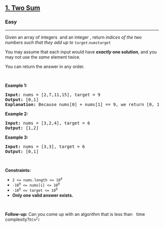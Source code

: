 <h2><a href="https://leetcode.com/problems/two-sum/">1. Two Sum</a></h2><h3>Easy</h3><hr><div><p><font _mstmutation="1">Given an array of integers &nbsp;and an integer , return <em _mstmutation="1">indices of the two numbers such that they add up to <code>target</code></em>.</font><code>nums</code><code>target</code></p>

<p>You may assume that each input would have <strong><em>exactly</em> one solution</strong>, and you may not use the <em>same</em> element twice.</p>

<p>You can return the answer in any order.</p>

<p>&nbsp;</p>
<p><strong class="example">Example 1:</strong></p>

<pre><strong>Input:</strong> nums = [2,7,11,15], target = 9
<strong>Output:</strong> [0,1]
<strong>Explanation:</strong> Because nums[0] + nums[1] == 9, we return [0, 1].
</pre>

<p><strong class="example">Example 2:</strong></p>

<pre><strong>Input:</strong> nums = [3,2,4], target = 6
<strong>Output:</strong> [1,2]
</pre>

<p><strong class="example">Example 3:</strong></p>

<pre><strong>Input:</strong> nums = [3,3], target = 6
<strong>Output:</strong> [0,1]
</pre>

<p>&nbsp;</p>
<p><strong>Constraints:</strong></p>

<ul>
	<li><code>2 &lt;= nums.length &lt;= 10<sup>4</sup></code></li>
	<li><code>-10<sup>9</sup> &lt;= nums[i] &lt;= 10<sup>9</sup></code></li>
	<li><code>-10<sup>9</sup> &lt;= target &lt;= 10<sup>9</sup></code></li>
	<li><strong>Only one valid answer exists.</strong></li>
</ul>

<p>&nbsp;</p>
<font _mstmutation="1"><strong _mstmutation="1">Follow-up:&nbsp;</strong>Can you come up with an algorithm that is less than <font face="monospace" _mstmutation="1">&nbsp;</font>time complexity?</font><code>O(n<sup>2</sup>)</code></div>